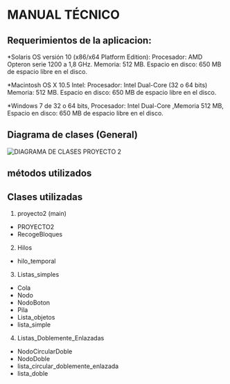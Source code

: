 #  MANUAL TÉCNICO
##  Requerimientos de la aplicacion:
*Solaris OS versión 10 (x86/x64 Platform Edition): Procesador: AMD Opteron serie 1200 a 1,8 GHz. Memoria: 512 MB. Espacio en disco: 650 MB de espacio libre en el disco. 
 
*Macintosh OS X 10.5 Intel: Procesador: Intel Dual-Core (32 o 64 bits) Memoria: 512 MB. Espacio en disco: 650 MB de espacio libre en el disco. 
 
*Windows 7 de 32 o 64 bits, Procesador: Intel Dual-Core ,Memoria 512 MB, Espacio en disco: 650 MB de espacio libre en el disco. 

## Diagrama de clases (General)
![DIAGRAMA DE CLASES PROYECTO 2](https://user-images.githubusercontent.com/66354474/86331330-2ed8b080-bc06-11ea-819d-b4cf8fffd647.png)
## métodos utilizados

## Clases utilizadas    
1. proyecto2 (main)
 - PROYECTO2
  - RecogeBloques
2. Hilos
 - hilo_temporal
3. Listas_simples
 - Cola
  - Nodo
   - NodoBoton
   - Pila
   - Lista_objetos
   - lista_simple
4. Listas_Doblemente_Enlazadas
 - NodoCircularDoble
  - NodoDoble
   - lista_circular_doblemente_enlazada
   - lista_doble
